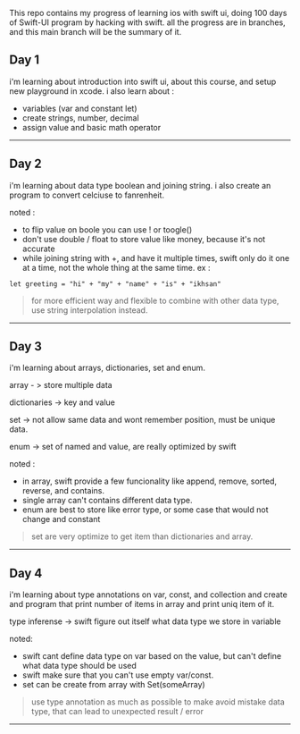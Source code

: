 This repo contains my progress of learning ios with swift ui, doing 100 days of Swift-UI program by hacking with swift. 
all the progress are in branches, and this main branch will be the summary of it.



## Day 1
i'm learning about introduction into swift ui, about this course, and setup new playground in xcode. 
i also learn about :

- variables (var and constant let)
- create strings, number, decimal
- assign value and basic math operator
---


## Day 2
i'm learning about data type boolean and joining string. i also create an program to convert celciuse to fanrenheit.

noted : 
- to flip value on boole you can use ! or toogle()
- don't use double / float to store value like money, because it's not accurate
- while joining string with +, and have it multiple times, swift only do it one at a time, not the whole thing at the same time.
ex : 
```
let greeting = "hi" + "my" + "name" + "is" + "ikhsan"
```
> for more efficient way and flexible to combine with other data type, use string interpolation instead.
----


## Day 3

i'm learning about arrays, dictionaries, set and enum.

array - > store multiple data

dictionaries -> key and value 

set -> not allow same data and wont remember position, must be unique data.

enum -> set of named and value, are really optimized by swift

noted :
- in array, swift provide a few funcionality like append, remove, sorted, reverse, and contains.
- single array can't contains different data type.
- enum are best to store like error type, or some case that would not change and constant

> set are very optimize to get item than dictionaries and array.
----


## Day 4

i'm learning about type annotations on var, const, and collection and create and program that print number of items in array and print uniq item of it.

type inferense -> swift figure out itself what data type we store in variable

noted: 
- swift cant define data type on var based on the value, but can't define what data type should be used
- swift make sure that you can't use empty var/const. 
- set can be create from array with Set(someArray)

> use type annotation as much as possible to make avoid mistake data type, that can lead to unexpected result / error
----
